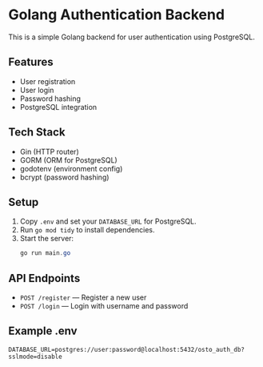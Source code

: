 # Golang Authentication Backend

This is a simple Golang backend for user authentication using PostgreSQL.

## Features
- User registration
- User login
- Password hashing
- PostgreSQL integration

## Tech Stack
- Gin (HTTP router)
- GORM (ORM for PostgreSQL)
- godotenv (environment config)
- bcrypt (password hashing)

## Setup
1. Copy `.env` and set your `DATABASE_URL` for PostgreSQL.
2. Run `go mod tidy` to install dependencies.
3. Start the server:
   ```powershell
   go run main.go
   ```

## API Endpoints
- `POST /register` — Register a new user
- `POST /login` — Login with username and password

## Example .env
```
DATABASE_URL=postgres://user:password@localhost:5432/osto_auth_db?sslmode=disable
```
